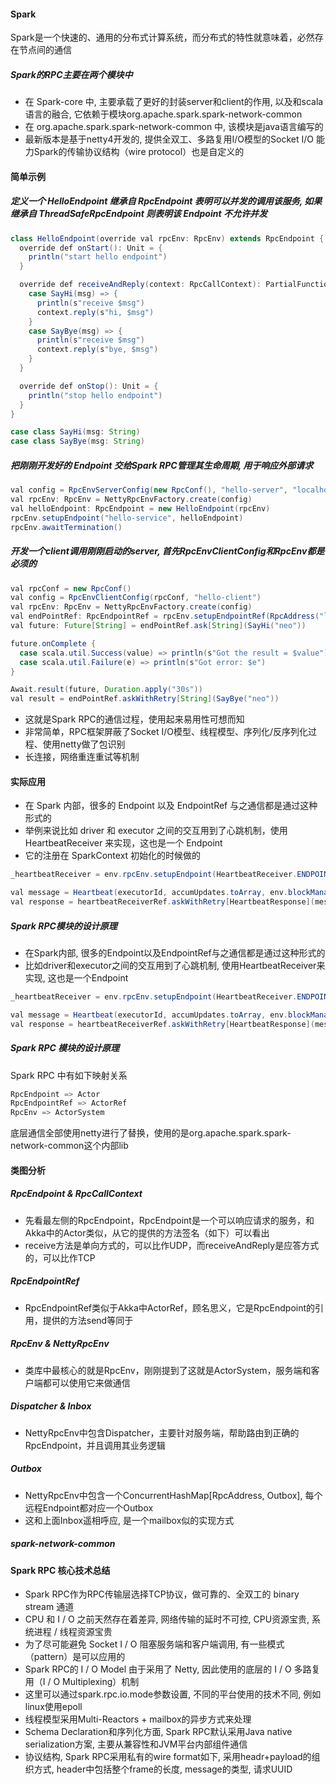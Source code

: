 #### Spark
Spark是一个快速的、通用的分布式计算系统，而分布式的特性就意味着，必然存在节点间的通信

##### Spark的RPC主要在两个模块中
- 在 Spark-core 中, 主要承载了更好的封装server和client的作用, 以及和scala语言的融合, 它依赖于模块org.apache.spark.spark-network-common
- 在 org.apache.spark.spark-network-common 中, 该模块是java语言编写的
- 最新版本是基于netty4开发的, 提供全双工、多路复用I/O模型的Socket I/O 能力Spark的传输协议结构（wire protocol）也是自定义的

#### 简单示例
##### 定义一个 HelloEndpoint 继承自 RpcEndpoint 表明可以并发的调用该服务, 如果继承自 ThreadSafeRpcEndpoint 则表明该 Endpoint 不允许并发

```java
class HelloEndpoint(override val rpcEnv: RpcEnv) extends RpcEndpoint {
  override def onStart(): Unit = {
    println("start hello endpoint")
  }

  override def receiveAndReply(context: RpcCallContext): PartialFunction[Any, Unit] = {
    case SayHi(msg) => {
      println(s"receive $msg")
      context.reply(s"hi, $msg")
    }
    case SayBye(msg) => {
      println(s"receive $msg")
      context.reply(s"bye, $msg")
    }
  }

  override def onStop(): Unit = {
    println("stop hello endpoint")
  }
}

case class SayHi(msg: String)
case class SayBye(msg: String)
```

##### 把刚刚开发好的 Endpoint 交给Spark RPC管理其生命周期, 用于响应外部请求
```java
val config = RpcEnvServerConfig(new RpcConf(), "hello-server", "localhost", 52345)
val rpcEnv: RpcEnv = NettyRpcEnvFactory.create(config)
val helloEndpoint: RpcEndpoint = new HelloEndpoint(rpcEnv)
rpcEnv.setupEndpoint("hello-service", helloEndpoint)
rpcEnv.awaitTermination()
```

##### 开发一个client调用刚刚启动的server, 首先RpcEnvClientConfig和RpcEnv都是必须的
```java
val rpcConf = new RpcConf()
val config = RpcEnvClientConfig(rpcConf, "hello-client")
val rpcEnv: RpcEnv = NettyRpcEnvFactory.create(config)
val endPointRef: RpcEndpointRef = rpcEnv.setupEndpointRef(RpcAddress("localhost", 52345), "hell-service")
val future: Future[String] = endPointRef.ask[String](SayHi("neo"))

future.onComplete {
  case scala.util.Success(value) => println(s"Got the result = $value")
  case scala.util.Failure(e) => println(s"Got error: $e")
}

Await.result(future, Duration.apply("30s"))
val result = endPointRef.askWithRetry[String](SayBye("neo"))
```
- 这就是Spark RPC的通信过程，使用起来易用性可想而知
- 非常简单，RPC框架屏蔽了Socket I/O模型、线程模型、序列化/反序列化过程、使用netty做了包识别
- 长连接，网络重连重试等机制

#### 实际应用
- 在 Spark 内部，很多的 Endpoint 以及 EndpointRef 与之通信都是通过这种形式的
- 举例来说比如 driver 和 executor 之间的交互用到了心跳机制，使用 HeartbeatReceiver 来实现，这也是一个 Endpoint
- 它的注册在 SparkContext 初始化的时候做的
```java
_heartbeatReceiver = env.rpcEnv.setupEndpoint(HeartbeatReceiver.ENDPOINT_NAME, new HeartbeatReceiver(this))
```

```java
val message = Heartbeat(executorId, accumUpdates.toArray, env.blockManager.blockManagerId)
val response = heartbeatReceiverRef.askWithRetry[HeartbeatResponse](message, RpcTimeout(conf, "spark.executor.heartbeatInterval", "10s"))
```

##### Spark RPC模块的设计原理
- 在Spark内部, 很多的Endpoint以及EndpointRef与之通信都是通过这种形式的
- 比如driver和executor之间的交互用到了心跳机制, 使用HeartbeatReceiver来实现, 这也是一个Endpoint

```java
_heartbeatReceiver = env.rpcEnv.setupEndpoint(HeartbeatReceiver.ENDPOINT_NAME, new HeartbeatReceiver(this))
```
```java
val message = Heartbeat(executorId, accumUpdates.toArray, env.blockManager.blockManagerId)
val response = heartbeatReceiverRef.askWithRetry[HeartbeatResponse](message, RpcTimeout(conf, "spark.executor.heartbeatInterval", "10s")) 
```

##### Spark RPC 模块的设计原理
Spark RPC 中有如下映射关系

```java
RpcEndpoint => Actor
RpcEndpointRef => ActorRef
RpcEnv => ActorSystem
```
底层通信全部使用netty进行了替换，使用的是org.apache.spark.spark-network-common这个内部lib

#### 类图分析
##### RpcEndpoint & RpcCallContext
- 先看最左侧的RpcEndpoint，RpcEndpoint是一个可以响应请求的服务，和Akka中的Actor类似，从它的提供的方法签名（如下）可以看出
- receive方法是单向方式的，可以比作UDP，而receiveAndReply是应答方式的，可以比作TCP

##### RpcEndpointRef
- RpcEndpointRef类似于Akka中ActorRef，顾名思义，它是RpcEndpoint的引用，提供的方法send等同于

##### RpcEnv & NettyRpcEnv
- 类库中最核心的就是RpcEnv，刚刚提到了这就是ActorSystem，服务端和客户端都可以使用它来做通信

##### Dispatcher & Inbox
- NettyRpcEnv中包含Dispatcher，主要针对服务端，帮助路由到正确的RpcEndpoint，并且调用其业务逻辑

##### Outbox
- NettyRpcEnv中包含一个ConcurrentHashMap[RpcAddress, Outbox], 每个远程Endpoint都对应一个Outbox
- 这和上面Inbox遥相呼应, 是一个mailbox似的实现方式

##### spark-network-common
#### Spark RPC 核心技术总结
- Spark RPC作为RPC传输层选择TCP协议，做可靠的、全双工的 binary stream 通道
- CPU 和 I / O 之前天然存在着差异, 网络传输的延时不可控, CPU资源宝贵, 系统进程 / 线程资源宝贵
- 为了尽可能避免 Socket I / O 阻塞服务端和客户端调用, 有一些模式（pattern）是可以应用的
- Spark RPC的 I / O Model 由于采用了 Netty, 因此使用的底层的 I / O 多路复用（I / O Multiplexing）机制
- 这里可以通过spark.rpc.io.mode参数设置, 不同的平台使用的技术不同, 例如linux使用epoll
- 线程模型采用Multi-Reactors + mailbox的异步方式来处理
- Schema Declaration和序列化方面, Spark RPC默认采用Java native serialization方案, 主要从兼容性和JVM平台内部组件通信
- 协议结构, Spark RPC采用私有的wire format如下, 采用headr+payload的组织方式, header中包括整个frame的长度, message的类型, 请求UUID
